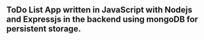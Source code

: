 ## ToDo List App written in JavaScript with Nodejs and Expressjs in the backend using mongoDB for persistent storage.
